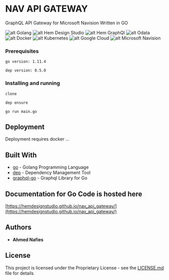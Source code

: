 # NAV API GATEWAY

GraphQL API Gateway for Microsoft Navision Written in GO

![alt Golang](./res/go.png)
![alt Hem Design Studio](./res/hem.png)
![alt Hem GraphQl](./res/graphql.png)
![alt Odata](./res/odata.png)
![alt Docker](./res/docker.png)
![alt Kubernetes](./res/kubernetes.png)
![alt Google Cloud](./res/googlecloud.png)
![alt Microsoft Navision](./res/nav.png)


### Prerequisites


```
go version: 1.11.4

dep version: 0.5.0
```

### Installing and running

```
clone

dep ensure

go run main.go
```

## Deployment

Deployment requires docker ...

## Built With

* [go](https://golang.org/) - Golang Programming Language
* [dep](https://github.com/golang/dep) - Dependency Management Tool
* [graphql-go](https://github.com/graphql-go/graphql) - Graphql Library for Go



## Documentation for Go Code is hosted here
[https://hemdesignstudio.github.io/nav_api_gateway/](https://hemdesignstudio.github.io/nav_api_gateway/)

## Authors

* **Ahmed Nafies** 
## License

This project is licensed under the Proprietary License - see the [LICENSE.md](LICENSE.md) file for details
